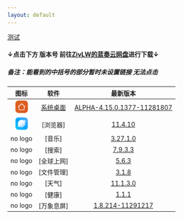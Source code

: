 ```yaml
---
layout: default
---
```



[测试](/another-page.html)
#### ↓点击下方 版本号 前往[ZivLW的蓝奏云网盘](http://www.lanzous.com/b838135)进行下载↓  
##### 备注：能看到的中括号的部分暂时未设置链接 无法点击

| 图标 | 软件 | 最新版本 |  
|:----------:|:----------:|:----------:|  
| <a href="https://miui-daily.github.io/MiuiHome"><img src="assets/img/logo_MiuiHome.png" width="30" height="30"></a> | [系统桌面](https://miui-daily.github.io/MiuiHome) | [ALPHA-4.15.0.1377-11281807](https://www.lanzous.com/tp/i7nrn8d) |  
| <a><img src="assets/img/logo_Browser.png" width="30" height="30"></a> | [浏览器] | [11.4.10](https://www.lanzous.com/tp/i7qokna) |   
| no logo | [音乐] | [3.27.1.0](https://www.lanzous.com/tp/i7qskpg) |  
| no logo | [搜索] | [7.9.3.3](https://www.lanzous.com/tp/i7qo6jc) |  
| no logo | [全球上网] | [5.6.3](https://www.lanzous.com/tp/i7qni7g) |  
| no logo | [文件管理] | [3.1.8](https://www.lanzous.com/tp/i7qn4di) |  
| no logo | [天气] | [11.1.3.0](https://www.lanzous.com/tp/i7qn49e) |  
| no logo | [健康] | [1.1.1](https://www.lanzous.com/tp/i7qf85g) |  
| no logo | [万象息屏] | [1.8.214-11291217](https://www.lanzous.com/tp/i7qcq3e) |  
